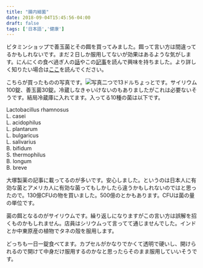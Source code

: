 ```yaml
---
title: "腸内細菌"
date: 2018-09-04T15:45:56-04:00
draft: false
tags: ['日本語','健康']
---
```


ビタミンショップで善玉菌とその餌を買ってみました。餌って言い方は間違ってるかもしれないです。まだ２日しか服用してないが効果はあるような気がします。にんにくの食べ過ぎ人の[話](https://togetter.com/li/1245767)やこの[記事](https://paiza.hatenablog.com/entry/2018/08/28/%E4%B8%8D%E5%81%A5%E5%BA%B7%E3%82%A8%E3%83%B3%E3%82%B8%E3%83%8B%E3%82%A2%E3%81%8C3%E3%83%B6%E6%9C%88%E3%81%A0%E3%81%91%E9%A3%9F%E4%BA%8B%E3%81%AB%E6%B0%97%E3%82%92%E3%81%A4%E3%81%91%E3%81%9F%E3%82%89)を読んで興味を持ちました。より詳しく知りたい場合は[ここ](http://www.otsuka-chilled.co.jp/power/probiotics/page2.html)を読んでください。

こちらが買ったものの写真です。![写真](/images/IMG_20180903_192958.jpg)二つで13ドルちょっとです。サイリウム100錠、善玉菌30錠。冷蔵しなきゃいけないのもありましたがこれは必要ないそうです。結局冷蔵庫に入れてます。入ってる10種の菌は以下です。

Lactobacillus rhamnosus  
L. casei  
L. acidophilus  
L. plantarum  
L. bulgaricus  
L. salivarius  
B. bifidum  
S. thermophilus  
B. longum  
B. breve  

大塚製薬の記事に載ってるのが多いです。安心しました。というのは日本人に有効な菌とアメリカ人に有効な菌ってもしかしたら違うかもしれないのではと思ったので。130億CFUの物を買いました。500億のとかもあります。CFUは菌の量の単位です。

菌の餌となるのがサイリウムです。繰り返しになりますがこの言い方は誤解を招くものかもしれません。店員はシリウムって言ってて通じませんでした。インドとか中東原産の植物でタネの殻を服用します。

どっちも一日一錠食べてます。カプセルがかなりでかくて透明で硬いし、開けられるので開けて中身だけ服用するのかなと思ったらそのまま服用していいそうです。